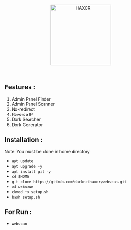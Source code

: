 <p align="center"> <a href="#"><img title="HAXOR" src="https://1.bp.blogspot.com/-ui9y_7kjZQQ/X65oQ5mMZ4I/AAAAAAAAADA/E7NzB1nhbpQn1J1mNGOX3Zx8WtJSrP5AwCLcBGAsYHQ/s320/20201113_170028.png" height="200" width="200"> </a> </p> <br>

## Features :
1. Admin Panel Finder
2. Admin Panel Scanner
3. No-redirect
4. Reverse IP
5. Dork Searcher
6. Dork Generator

## Installation : 

Note: You must be clone in home directory
 
* `apt update` 
* `apt upgrade -y` 
* `apt install git -y` 
* `cd $HOME` 
* `git clone https://github.com/darknethaxor/webscan.git` 
* `cd webscan` 
* `chmod +x setup.sh` 
* `bash setup.sh` 

## For Run : 
* `webscan`
